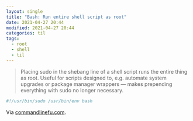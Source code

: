 ```yaml
---
layout: single
title: "Bash: Run entire shell script as root"
date: 2021-04-27 20:44
modified: 2021-04-27 20:44
categories: til
tags:
  - root
  - shell
  - til
---
```


> Placing sudo in the shebang line of a shell script runs the entire thing as root.
> Useful for scripts designed to, e.g. automate system upgrades or package manager wrappers
> — makes prepending everything with sudo no longer necessary.

```bash
#!/usr/bin/sudo /usr/bin/env bash
```

Via [commandlinefu.com](https://www.commandlinefu.com/commands/view/25273/run-entire-shell-script-as-root?utm_source=feedburner&utm_medium=feed&utm_campaign=Feed%3A+Command-line-fu+%28Command-Line-Fu%29).
